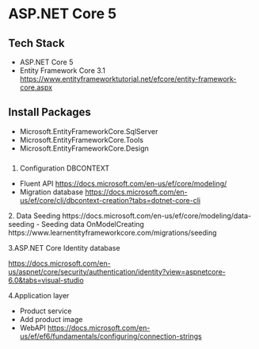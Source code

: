 # ASP.NET Core 5
## Tech Stack
- ASP.NET Core 5
- Entity Framework Core 3.1
https://www.entityframeworktutorial.net/efcore/entity-framework-core.aspx
## Install Packages
- Microsoft.EntityFrameworkCore.SqlServer
- Microsoft.EntityFrameworkCore.Tools
- Microsoft.EntityFrameworkCore.Design
###
1. Configuration DBCONTEXT
 - Fluent API
 https://docs.microsoft.com/en-us/ef/core/modeling/
 - Migration database
 https://docs.microsoft.com/en-us/ef/core/cli/dbcontext-creation?tabs=dotnet-core-cli
<PackageReference Include="Microsoft.Extensions.Configuration.FileExtensions" Version="5.0.0" />
<PackageReference Include="Microsoft.Extensions.Configuration.Json" Version="5.0.0" />
2. Data Seeding
https://docs.microsoft.com/en-us/ef/core/modeling/data-seeding
- Seeding data OnModelCreating
https://www.learnentityframeworkcore.com/migrations/seeding

3.ASP.NET Core Identity database
<PackageReference Include="Microsoft.AspNetCore.Identity.EntityFrameworkCore" Version="5.0.13" />

https://docs.microsoft.com/en-us/aspnet/core/security/authentication/identity?view=aspnetcore-6.0&tabs=visual-studio

4.Application layer
- Product service
- Add product image
- WebAPI
https://docs.microsoft.com/en-us/ef/ef6/fundamentals/configuring/connection-strings

